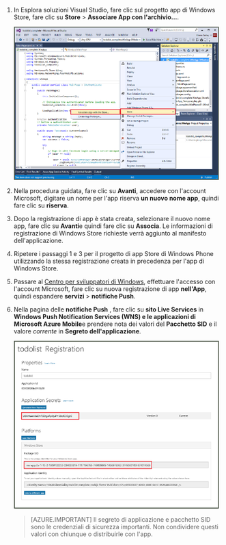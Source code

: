 
1. In Esplora soluzioni Visual Studio, fare clic sul progetto app di Windows Store, fare clic su **Store** > **Associare App con l'archivio...**.

    ![Associare app di Windows Store](./media/app-service-mobile-register-wns/notification-hub-associate-win8-app.png)

2. Nella procedura guidata, fare clic su **Avanti**, accedere con l'account Microsoft, digitare un nome per l'app riserva **un nuovo nome app**, quindi fare clic su **riserva**.

3. Dopo la registrazione di app è stata creata, selezionare il nuovo nome app, fare clic su **Avanti**e quindi fare clic su **Associa**. Le informazioni di registrazione di Windows Store richieste verrà aggiunto al manifesto dell'applicazione.

7. Ripetere i passaggi 1 e 3 per il progetto di app Store di Windows Phone utilizzando la stessa registrazione creata in precedenza per l'app di Windows Store.  

7. Passare al [Centro per sviluppatori di Windows](https://dev.windows.com/en-us/overview), effettuare l'accesso con l'account Microsoft, fare clic su nuova registrazione di app **nell'App**, quindi espandere **servizi** > **notifiche Push**.

8. Nella pagina delle **notifiche Push** , fare clic su **sito Live Services** in **Windows Push Notification Services (WNS) e le applicazioni di Microsoft Azure Mobile**e prendere nota dei valori del **Pacchetto SID** e il valore *corrente* in **Segreto dell'applicazione**. 

    ![Impostazione di App nell'interfaccia di sviluppo](./media/app-service-mobile-register-wns/mobile-services-win8-app-push-auth.png)

    > [AZURE.IMPORTANT] Il segreto di applicazione e pacchetto SID sono le credenziali di sicurezza importanti. Non condividere questi valori con chiunque o distribuirle con l'app.
